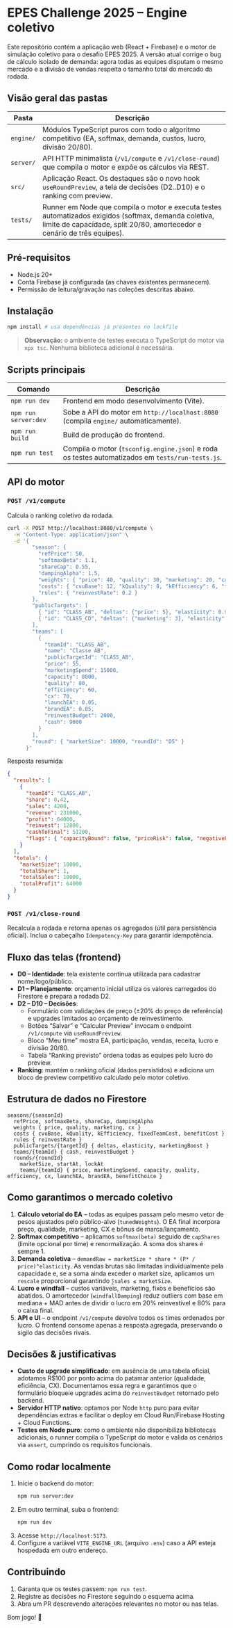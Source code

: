 # EPES Challenge 2025 – Engine coletivo

Este repositório contém a aplicação web (React + Firebase) e o motor de simulação coletivo para o desafio EPES 2025. A versão atual corrige o bug de cálculo isolado de demanda: agora todas as equipes disputam o mesmo mercado e a divisão de vendas respeita o tamanho total do mercado da rodada.

## Visão geral das pastas

| Pasta | Descrição |
|-------|-----------|
| `engine/` | Módulos TypeScript puros com todo o algoritmo competitivo (EA, softmax, demanda, custos, lucro, divisão 20/80). |
| `server/` | API HTTP minimalista (`/v1/compute` e `/v1/close-round`) que compila o motor e expõe os cálculos via REST. |
| `src/` | Aplicação React. Os destaques são o novo hook `useRoundPreview`, a tela de decisões (D2..D10) e o ranking com preview. |
| `tests/` | Runner em Node que compila o motor e executa testes automatizados exigidos (softmax, demanda coletiva, limite de capacidade, split 20/80, amortecedor e cenário de três equipes). |

## Pré-requisitos

* Node.js 20+
* Conta Firebase já configurada (as chaves existentes permanecem).
* Permissão de leitura/gravação nas coleções descritas abaixo.

## Instalação

```bash
npm install # usa dependências já presentes no lockfile
```

> **Observação:** o ambiente de testes executa o TypeScript do motor via `npx tsc`. Nenhuma biblioteca adicional é necessária.

## Scripts principais

| Comando | Descrição |
|---------|-----------|
| `npm run dev` | Frontend em modo desenvolvimento (Vite). |
| `npm run server:dev` | Sobe a API do motor em `http://localhost:8080` (compila `engine/` automaticamente). |
| `npm run build` | Build de produção do frontend. |
| `npm run test` | Compila o motor (`tsconfig.engine.json`) e roda os testes automatizados em `tests/run-tests.js`. |

## API do motor

### `POST /v1/compute`

Calcula o ranking coletivo da rodada.

```bash
curl -X POST http://localhost:8080/v1/compute \
  -H "Content-Type: application/json" \
  -d '{
        "season": {
          "refPrice": 50,
          "softmaxBeta": 1.1,
          "shareCap": 0.55,
          "dampingAlpha": 1.5,
          "weights": { "price": 40, "quality": 30, "marketing": 20, "cx": 10 },
          "costs": { "cvuBase": 12, "kQuality": 8, "kEfficiency": 6, "fixedTeamCost": 2000, "benefitCost": 500 },
          "rules": { "reinvestRate": 0.2 }
        },
        "publicTargets": [
          { "id": "CLASS_AB", "deltas": {"price": 5}, "elasticity": 0.9, "marketingBoost": 0.1 },
          { "id": "CLASS_CD", "deltas": {"marketing": 3}, "elasticity": 1.3, "marketingBoost": 0.2 }
        ],
        "teams": [
          {
            "teamId": "CLASS_AB",
            "name": "Classe AB",
            "publicTargetId": "CLASS_AB",
            "price": 55,
            "marketingSpend": 15000,
            "capacity": 8000,
            "quality": 80,
            "efficiency": 60,
            "cx": 70,
            "launchEA": 0.05,
            "brandEA": 0.05,
            "reinvestBudget": 2000,
            "cash": 9000
          }
        ],
        "round": { "marketSize": 10000, "roundId": "D5" }
      }'
```

Resposta resumida:

```json
{
  "results": [
    {
      "teamId": "CLASS_AB",
      "share": 0.42,
      "sales": 4200,
      "revenue": 231000,
      "profit": 64000,
      "reinvest": 12800,
      "cashToFinal": 51200,
      "flags": { "capacityBound": false, "priceRisk": false, "negativeProfit": false }
    }
  ],
  "totals": {
    "marketSize": 10000,
    "totalShare": 1,
    "totalSales": 10000,
    "totalProfit": 64000
  }
}
```

### `POST /v1/close-round`

Recalcula a rodada e retorna apenas os agregados (útil para persistência oficial). Inclua o cabeçalho `Idempotency-Key` para garantir idempotência.

## Fluxo das telas (frontend)

* **D0 – Identidade**: tela existente continua utilizada para cadastrar nome/logo/público.
* **D1 – Planejamento**: orçamento inicial utiliza os valores carregados do Firestore e prepara a rodada D2.
* **D2 – D10 – Decisões**:
  * Formulário com validações de preço (±20% do preço de referência) e upgrades limitados ao orçamento de reinvestimento.
  * Botões “Salvar” e “Calcular Preview” invocam o endpoint `/v1/compute` via `useRoundPreview`.
  * Bloco “Meu time” mostra EA, participação, vendas, receita, lucro e divisão 20/80.
  * Tabela “Ranking previsto” ordena todas as equipes pelo lucro do preview.
* **Ranking**: mantém o ranking oficial (dados persistidos) e adiciona um bloco de preview competitivo calculado pelo motor coletivo.

## Estrutura de dados no Firestore

```
seasons/{seasonId}
  refPrice, softmaxBeta, shareCap, dampingAlpha
  weights { price, quality, marketing, cx }
  costs { cvuBase, kQuality, kEfficiency, fixedTeamCost, benefitCost }
  rules { reinvestRate }
  publicTargets/{targetId} { deltas, elasticity, marketingBoost }
  teams/{teamId} { cash, reinvestBudget }
  rounds/{roundId}
    marketSize, startAt, lockAt
    teams/{teamId} { price, marketingSpend, capacity, quality, efficiency, cx, launchEA, brandEA, benefitChoice }
```

## Como garantimos o mercado coletivo

1. **Cálculo vetorial do EA** – todas as equipes passam pelo mesmo vetor de pesos ajustados pelo público-alvo (`tunedWeights`). O EA final incorpora preço, qualidade, marketing, CX e bônus de marca/lançamento.
2. **Softmax competitivo** – aplicamos `softmax(beta)` seguido de `capShares` (limite opcional por time) e renormalização. A soma dos shares é sempre 1.
3. **Demanda coletiva** – `demandRaw = marketSize * share * (P* / price)^elasticity`. As vendas brutas são limitadas individualmente pela capacidade e, se a soma ainda exceder o market size, aplicamos um `rescale` proporcional garantindo `∑sales ≤ marketSize`.
4. **Lucro e windfall** – custos variáveis, marketing, fixos e benefícios são abatidos. O amortecedor (`windfallDamping`) reduz outliers com base em mediana + MAD antes de dividir o lucro em 20% reinvestível e 80% para o caixa final.
5. **API e UI** – o endpoint `/v1/compute` devolve todos os times ordenados por lucro. O frontend consome apenas a resposta agregada, preservando o sigilo das decisões rivais.

## Decisões & justificativas

* **Custo de upgrade simplificado**: em ausência de uma tabela oficial, adotamos R$100 por ponto acima do patamar anterior (qualidade, eficiência, CX). Documentamos essa regra e garantimos que o formulário bloqueie upgrades acima do `reinvestBudget` retornado pelo backend.
* **Servidor HTTP nativo**: optamos por Node `http` puro para evitar dependências extras e facilitar o deploy em Cloud Run/Firebase Hosting + Cloud Functions.
* **Testes em Node puro**: como o ambiente não disponibiliza bibliotecas adicionais, o runner compila o TypeScript do motor e valida os cenários via `assert`, cumprindo os requisitos funcionais.

## Como rodar localmente

1. Inicie o backend do motor:
   ```bash
   npm run server:dev
   ```
2. Em outro terminal, suba o frontend:
   ```bash
   npm run dev
   ```
3. Acesse `http://localhost:5173`.
4. Configure a variável `VITE_ENGINE_URL` (arquivo `.env`) caso a API esteja hospedada em outro endereço.

## Contribuindo

1. Garanta que os testes passem: `npm run test`.
2. Registre as decisões no Firestore seguindo o esquema acima.
3. Abra um PR descrevendo alterações relevantes no motor ou nas telas.

Bom jogo! 🚀
